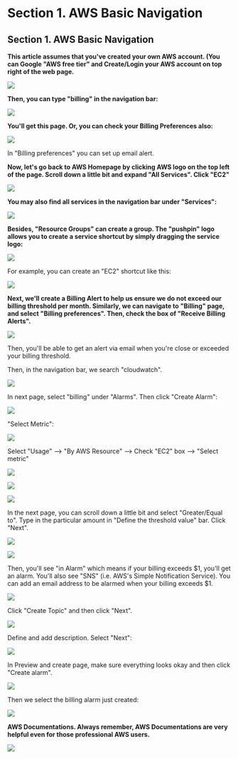 # Section 1. AWS Basic Navigation

## Section 1. AWS Basic Navigation

**This article assumes that you've created your own AWS account. \(You can Google "AWS free tier" and Create/Login your AWS account on top right of the web page.**

![](../.gitbook/assets/image%20%28256%29.png)

**Then, you can type "billing" in the navigation bar:**

![](../.gitbook/assets/image%20%28155%29.png)

**​You'll get this page. Or, you can check your Billing Preferences also:**

![](../.gitbook/assets/image%20%2890%29.png)

In "Billing preferences" you can set up email alert.

**Now, let's go back to AWS Homepage by clicking AWS logo on the top left of the page. Scroll down a little bit and expand "All Services". Click "EC2"**

![](../.gitbook/assets/image%20%2839%29.png)

**You may also find all services in the navigation bar under "Services":**

![](../.gitbook/assets/image%20%28253%29.png)

**Besides, "Resource Groups" can create a group. The "pushpin" logo allows you to create a service shortcut by simply dragging the service logo:**

![](../.gitbook/assets/image%20%28216%29.png)

For example, you can create an "EC2" shortcut like this:

![](../.gitbook/assets/image%20%28242%29.png)

**Next, we'll create a Billing Alert to help us ensure we do not exceed our billing threshold per month. Similarly, we can navigate to "Billing" page, and select "Billing preferences". Then, check the box of "Receive Billing Alerts".**

![](../.gitbook/assets/image%20%28123%29.png)

Then, you'll be able to get an alert via email when you're close or exceeded your billing threshold.

Then, in the navigation bar, we search "cloudwatch".

![](../.gitbook/assets/image%20%28144%29.png)

In next page, select "billing" under "Alarms". Then click "Create Alarm":

![](../.gitbook/assets/image%20%28188%29.png)

"Select Metric":

![](../.gitbook/assets/image%20%28231%29.png)

Select "Usage" --&gt; "By AWS Resource" --&gt; Check "EC2" box --&gt; "Select metric"

![](../.gitbook/assets/image%20%2848%29.png)

![](../.gitbook/assets/image%20%2892%29.png)

![](../.gitbook/assets/image%20%283%29.png)

In the next page, you can scroll down a little bit and select "Greater/Equal to". Type in the particular amount in "Define the threshold value" bar. Click "Next".

![](../.gitbook/assets/image%20%28132%29.png)

![](../.gitbook/assets/image%20%28187%29.png)

Then, you'll see "in Alarm" which means if your billing exceeds $1, you'll get an alarm. You'll also see "SNS" \(i.e. AWS's Simple Notification Service\). You can add an email address to be alarmed when your billing exceeds $1.

![](../.gitbook/assets/image%20%28259%29.png)

Click "Create Topic" and then click "Next".

![](../.gitbook/assets/image%20%28137%29.png)

Define and add description. Select "Next":

![](../.gitbook/assets/image%20%28121%29.png)

In Preview and create page, make sure everything looks okay and then click "Create alarm".

![](../.gitbook/assets/image%20%285%29.png)

Then we select the billing alarm just created:

![](../.gitbook/assets/image%20%28232%29.png)

**AWS Documentations. Always remember, AWS Documentations are very helpful even for those professional AWS users.**

![](../.gitbook/assets/image%20%2820%29.png)

